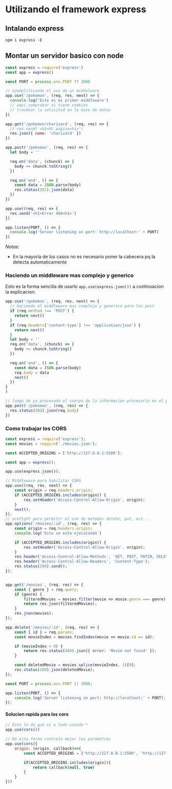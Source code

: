 # Utilizando el framework express

## Intalando express

```npm i express -E```

## Montar un servidor basico con node

```javascript
const express = require('express')
const app = express()

const PORT = process.env.PORT ?? 3000

// ejemplificando el uso de un middelware
app.use('/pokemon', (req, res, next) => {
  console.log('Este es mi primer middleware')
  // aqui comprobar si tiene cookies
  // trackear la solicitud en la base de datos
})

app.get('/pokemon/charizard', (req, res) => {
  // res.send('<h1>Mi pagina<h1>')
  res.json({ name: 'charizard' })
})

app.post('/pokemon', (req, res) => {
  let body = ''

  req.on('data', (chunck) => {
    body += chunck.toString()
  })

  req.on('end', () => {
    const data = JSON.parse(body)
    res.status(201).json(data)
  })
})

app.use((req, res) => {
  res.send('<h1>Error 404<h1>')
})

app.listen(PORT, () => {
  console.log('Server listening on port: http://localhost:' + PORT)
})

```

*Notas*:

- En la mayoria de los casos no es necesario poner la cabecera pq la detecta automaticamente

### Haciendo un middleware mas complejo y generico

Esto es la forma sencilla de usarlo ```app.use(express.json())``` a continuacion la explicacion:

```javascript
app.use('/pokemon', (req, res, next) => {
  // Haciendo el middleware mas complejo y generico para los post
  if (req.method !== 'POST') {
    return next()
  }
  if (req.headers['content-type'] !== 'application/json') {
    return next()
  }
  let body = ''
  req.on('data', (chunck) => {
    body += chunck.toString()
  })

  req.on('end', () => {
    const data = JSON.parse(body)
    req.body = data
    next()
  })
}
)

// luego de ya procesado el cuerpo de la informacion procesarlo en el post
app.post('/pokemon', (req, res) => {
  res.status(201).json(req.body)
})

```

### Como trabajar los CORS

```javascript
const express = require('express');
const movies = require('./movies.json');

const ACCEPTED_ORIGINS = ['http://127.0.0.1:5500'];

const app = express();

app.use(express.json());

// Middleware para habilitar CORS
app.use((req, res, next) => {
    const origin = req.headers.origin;
    if (ACCEPTED_ORIGINS.includes(origin)) {
        res.setHeader('Access-Control-Allow-Origin', origin);
    }
    next();
});
// prefight para permitir el uso de metodos delete, put, ect...
app.options('/movies/:id', (req, res) => {
    const origin = req.headers.origin;
    console.log('Esto se esta ejecutando')

    if (ACCEPTED_ORIGINS.includes(origin)) {
        res.setHeader('Access-Control-Allow-Origin', origin);
    }
    res.header('Access-Control-Allow-Methods', 'GET, POST, PATCH, DELETE');
    res.header('Access-Control-Allow-Headers', 'Content-Type');
    res.status(200).send();
});


app.get('/movies', (req, res) => {
    const { genre } = req.query;
    if (genre) {
        filteredMovies = movies.filter(movie => movie.genre === genre);
        return res.json(filteredMovies);
    }
    res.json(movies);
});

app.delete('/movies/:id', (req, res) => {
    const { id } = req.params;
    const movieIndex = movies.findIndex(movie => movie.id == id);

    if (movieIndex < 0) {
        return res.status(404).json({ error: 'Movie not found' });
    }

    const deletedMovie = movies.splice(movieIndex, 1)[0];
    res.status(200).json(deletedMovie);
});

const PORT = process.env.PORT || 3000;

app.listen(PORT, () => {
    console.log('Server listening on port: http://localhost:' + PORT);
});

```

#### Solucion rapida para los cors

```javascript
// Esto le da que si a todo usando *
app.use(cors())

// De esta forma controla mejor los parametros
app.use(cors({
    origin: (origin, callback)=>{
        const ACCEPTED_ORIGINS = ['http://127.0.0.1:5500', 'http://127.0.0.1:5500/'];

        if(ACCEPTED_ORIGINS.includes(origin)){
            return callback(null, true)
        }
    }
}))

```
